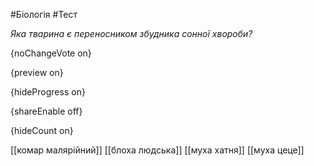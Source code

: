 #Біологія #Тест

*Яка тварина є переносником збудника сонної хвороби?*

{noChangeVote on}

{preview on}

{hideProgress on}

{shareEnable off}

{hideCount on}

[[комар малярійний]]
[[блоха людська]]
[[муха хатня]]
[[муха цеце]]
